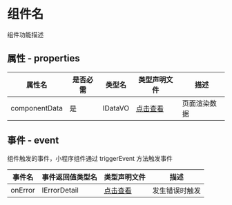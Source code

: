 # 组件名

组件功能描述

## 属性 - properties

| 属性名        | 是否必需 | 类型名  | 类型声明文件                       | 描述         |
| ------------- | -------- | ------- | ---------------------------------- | ------------ |
| componentData | 是       | IDataVO | [点击查看](./interface/index.d.ts) | 页面渲染数据 |

## 事件 - event

组件触发的事件，小程序组件通过 triggerEvent 方法触发事件

| 事件名  | 事件返回值类型名 | 类型声明文件                       | 描述           |
| ------- | ---------------- | ---------------------------------- | -------------- |
| onError | IErrorDetail     | [点击查看](./interface/index.d.ts) | 发生错误时触发 |
